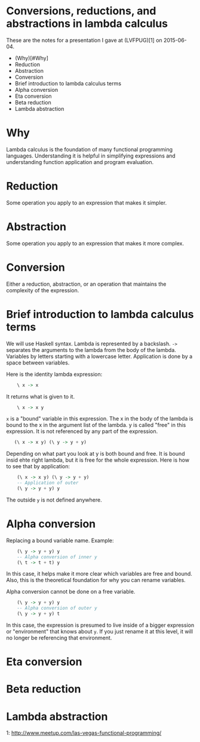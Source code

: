 # Conversions, reductions, and abstractions in lambda calculus

These are the notes for a presentation I gave at (LVFPUG)[1] on 2015-06-04.

* (Why)[#Why]
* Reduction
* Abstraction
* Conversion
* Brief introduction to lambda calculus terms
* Alpha conversion
* Eta conversion
* Beta reduction
* Lambda abstraction

# Why

Lambda calculus is the foundation of many functional programming
languages. Understanding it is helpful in simplifying expressions and
understanding function application and program evaluation.

# Reduction

Some operation you apply to an expression that makes it simpler.

# Abstraction

Some operation you apply to an expression that makes it more complex.

# Conversion

Either a reduction, abstraction, or an operation that maintains the
complexity of the expression.

# Brief introduction to lambda calculus terms

We will use Haskell syntax. Lambda is represented by a
backslash. `->` separates the arguments to the lambda from the body of
the lambda. Variables by letters starting with a lowercase
letter. Application is done by a space between variables.

Here is the identity lambda expression:

```haskell
    \ x -> x
```

It returns what is given to it.

```haskell
    \ x -> x y
```

`x` is a "bound" variable in this expression. The x in the body of the
lambda is bound to the x in the argument list of the lambda. y is
called "free" in this expression. It is not referenced by any part of
the expression.

```haskell
   (\ x -> x y) (\ y -> y + y)
```

Depending on what part you look at y is both bound and free. It is
bound insid ehte right lambda, but it is free for the whole
expression. Here is how to see that by application:

```haskell
    (\ x -> x y) (\ y -> y + y)
    -- Application of outer
    (\ y -> y + y) y
```

The outside `y` is not defined anywhere.

# Alpha conversion

Replacing a bound variable name. Example:

```haskell
    (\ y -> y + y) y
    -- Alpha conversion of inner y
    (\ t -> t + t) y
```

In this case, it helps make it more clear which variables are free and
bound. Also, this is the theoretical foundation for why you can rename
variables.

Alpha conversion cannot be done on a free variable.

```haskell
    (\ y -> y + y) y
    -- Alpha conversion of outer y
    (\ y -> y + y) t
```

In this case, the expression is presumed to live inside of a bigger
expression or "environment" that knows about `y`. If you just rename
it at this level, it will no longer be referencing that environment.

# Eta conversion
# Beta reduction
# Lambda abstraction


1: http://www.meetup.com/las-vegas-functional-programming/
